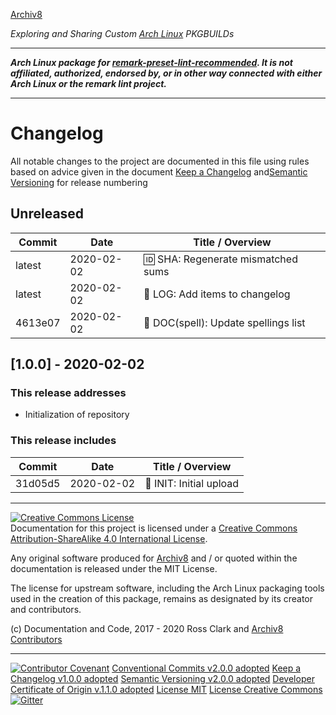 [Archiv8](https://archiv8.github.io/)

_Exploring and Sharing Custom [Arch Linux](https://www.archlinux.org/) PKGBUILDs_

---

**_Arch Linux package for [remark-preset-lint-recommended](https://github.com/remarkjs/remark-lint/tree/master/packages/remark-preset-lint-recommended).  It is not affiliated, authorized, endorsed by, or in other way connected with either Arch Linux or the remark lint project._**

---

# Changelog

All notable changes to the project are documented in this file using rules based on advice given in the document [Keep a Changelog](https://keepachangelog.com/en/1.0.0/) and[Semantic Versioning](https://semver.org/spec/v2.0.0.html) for release numbering

## Unreleased

| Commit  | Date       | Title / Overview                                      |
| ------- | ---------- | ----------------------------------------------------- |
|  latest | 2020-02-02 | :id: SHA: Regenerate mismatched sums                  |
|  latest | 2020-02-02 | :date: LOG: Add items to changelog                 |
| 4613e07 | 2020-02-02 | :pencil: DOC(spell): Update spellings list            |

## [1.0.0] - 2020-02-02

### This release addresses

- Initialization of repository

### This release includes

| Commit  | Date       | Title / Overview                                      |
| ------- | ---------- | ----------------------------------------------------- |
| 31d05d5 | 2020-02-02 | :tada: INIT: Initial upload                           |

---

<a rel="license" href="http://creativecommons.org/licenses/by-sa/4.0/"><img alt="Creative Commons License" style="border-width:0" src="https://i.creativecommons.org/l/by-sa/4.0/88x31.png" /></a><br />Documentation for this project is licensed under a <a rel="license" href="http://creativecommons.org/licenses/by-sa/4.0/">Creative Commons Attribution-ShareAlike 4.0 International License</a>.

Any original software produced for [Archiv8](https://archiv8.github.io/) and / or quoted within the documentation is released under the MIT License.

The license for upstream software, including the Arch Linux packaging tools used in the creation of this package, remains as designated by its creator and contributors.

(c) Documentation and Code, 2017 - 2020 Ross Clark and [Archiv8 Contributors](https://github.com/Archiv8/nodejs-remark-preset-lint-recommended/people)

---

[![Contributor Covenant](https://img.shields.io/badge/Contributor%20Covenant-v2.0.0%20adopted-ff69b4.svg)](CODE-OF-CONDUCT.md)
[Conventional Commits v2.0.0 adopted](https://www.conventionalcommits.org)
[Keep a Changelog v1.0.0 adopted](https://keepachangelog.com)
[Semantic Versioning v2.0.0 adopted](https://semver.org)
[Developer Certificate of Origin v.1.1.0 adopted](https://developercertificate.org)
[License MIT](https://opensource.org/licenses/MIT)
[License Creative Commons](https://creativecommons.org)
[![Gitter](https://badges.gitter.im/Archiv8/community.svg)](https://gitter.im/Archiv8/community?utm_source=badge&utm_medium=badge&utm_campaign=pr-badge)
